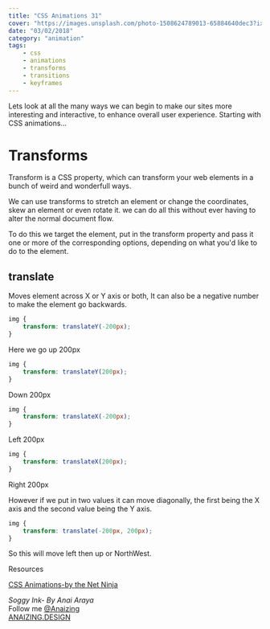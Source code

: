 ```yaml
---
title: "CSS Animations 31"
cover: "https://images.unsplash.com/photo-1508624789013-65884640dec3?ixlib=rb-0.3.5&ixid=eyJhcHBfaWQiOjEyMDd9&s=99ff9287fd7b903d6dca28a9412d3f49&auto=format&fit=crop&w=1504&q=80"
date: "03/02/2018"
category: "animation"
tags:
    - css
    - animations
    - transforms
    - transitions
    - keyframes
---
```


Lets look at all the many ways we can begin to make our sites more interesting and interactive, to enhance overall user experience. Starting with CSS animations...

# Transforms

Transform is a CSS property, which can transform your web elements in a bunch of weird and wonderfull ways.

We can use transforms to stretch an element or change the coordinates, skew an element or even rotate it. we can do all this without ever having to alter the normal document flow.

To do this we target the element, put in the transform property and pass it one or more of the corresponding options, depending on what you'd like to do to the element.

## translate
 Moves element across X or Y axis or both, It can also be a negative number to make the element go backwards.
 
```css
img {
    transform: translateY(-200px);
}
```
Here we go up 200px

```css
img {
    transform: translateY(200px);
}
```
Down 200px

```css
img {
    transform: translateX(-200px);
}
```
Left 200px

```css
img {
    transform: translateX(200px);
}
```
Right 200px


However if we put in two values it can move diagonally, the first being the X axis and the second value being the Y axis.
```css
img {
    transform: translate(-200px, 200px);
}
```
So this will move left then up or NorthWest.








Resources

[CSS Animations-by the Net Ninja](https://www.youtube.com/watch?v=PH35-BDak0M&index=2&list=PL4cUxeGkcC9iGYgmEd2dm3zAKzyCGDtM5)

_Soggy Ink- By Anai Araya_<br>
Follow me [@Anaizing](https://twitter.com/Anaizing) <br>
[ANAIZING.DESIGN](http://anaizing.design/)
